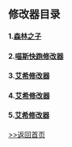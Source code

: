 ## 修改器目录

#### 1.[森林之子](/GameTrainer/Trainer/SonsOfTheForest.md "森林之子修改器")

#### 2.[喵斯快跑修改器](/GameTrainer/Trainer/MuseDash.md "喵斯快跑修改器") 

#### 3.[艾希修改器](/GameTrainer/Trainer/ICEY.md "艾希修改器") 

#### 4.[艾希修改器](/GameTrainer/Trainer/popcapgame1.md "植物大战僵尸英文年度版修改器") 

#### 5.[艾希修改器](/GameTrainer/Trainer/VPet-Simulator.Windows.md "虚拟桌宠模拟器修改器") 





[>>返回首页](README)
